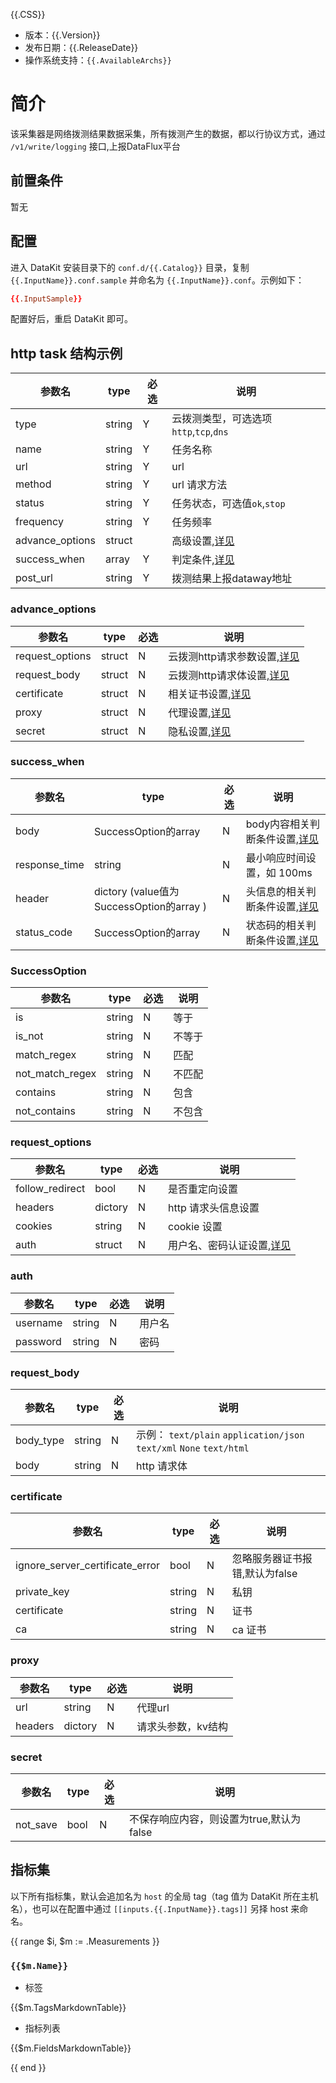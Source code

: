 {{.CSS}}

- 版本：{{.Version}}
- 发布日期：{{.ReleaseDate}}
- 操作系统支持：`{{.AvailableArchs}}`

# 简介

该采集器是网络拨测结果数据采集，所有拨测产生的数据，都以行协议方式，通过 `/v1/write/logging` 接口,上报DataFlux平台

## 前置条件

暂无

## 配置

进入 DataKit 安装目录下的 `conf.d/{{.Catalog}}` 目录，复制 `{{.InputName}}.conf.sample` 并命名为 `{{.InputName}}.conf`。示例如下：

```toml
{{.InputSample}}
```

配置好后，重启 DataKit 即可。

## http task 结构示例

| 参数名          | type       | 必选 | 说明                                   |
| --------------- | ---------- | ---- | ------------------------               |
| type            | string     | Y    | 云拨测类型，可选选项`http`,`tcp`,`dns` |
| name            | string     | Y    | 任务名称                               |
| url             | string     | Y    | url                                    |
| method          | string     | Y    | url 请求方法                           |
| status          | string     | Y    | 任务状态，可选值`ok`,`stop`            |
| frequency       | string     | Y    | 任务频率                               |
| advance_options | struct     |      | 高级设置,[详见](#advance_options)      |
| success_when    | array      | Y    | 判定条件,[详见](#success_when)         |
| post_url        | string     | Y    | 拨测结果上报dataway地址                |

### advance_options 

| 参数名          | type       | 必选 | 说明                                            |
| --------------- | ---------- | ---- | ------------------------                        |
| request_options | struct     | N    | 云拨测http请求参数设置,[详见](#request_options) |
| request_body    | struct     | N    | 云拨测http请求体设置,[详见](#request_body)      |
| certificate     | struct     | N    | 相关证书设置,[详见](#certificate)               |
| proxy           | struct     | N    | 代理设置,[详见](#proxy)                         |
| secret          | struct     | N    | 隐私设置,[详见](#secret)                        |


### success_when

| 参数名          | type                                      | 必选 | 说明                                            |
| --------------- | ----------                                | ---- | ------------------------                        |
| body            | SuccessOption的array                      | N    | body内容相关判断条件设置,[详见](#SuccessOption) |
| response_time   | string                                    | N    | 最小响应时间设置，如 100ms                      |
| header          | dictory (value值为 SuccessOption的array ) | N    | 头信息的相关判断条件设置,[详见](#SuccessOption) |
| status_code     | SuccessOption的array                      | N    | 状态码的相关判断条件设置,[详见](#SuccessOption) |

### SuccessOption

| 参数名          | type       | 必选 | 说明                     |
| --------------- | ---------- | ---- | ------------------------ |
| is              | string     | N    | 等于                     |
| is_not          | string     | N    | 不等于                   |
| match_regex     | string     | N    | 匹配                     |
| not_match_regex | string     | N    | 不匹配                   |
| contains        | string     | N    | 包含                     |
| not_contains    | string     | N    | 不包含                   |

### request_options

| 参数名          | type       | 必选 | 说明                               |
| --------------- | ---------- | ---- | ------------------------           |
| follow_redirect | bool       | N    | 是否重定向设置                     |
| headers         | dictory    | N    | http 请求头信息设置                |
| cookies         | string     | N    | cookie 设置                        |
| auth            | struct     | N    | 用户名、密码认证设置,[详见](#auth) |

### auth

| 参数名          | type       | 必选 | 说明                     |
| --------------- | ---------- | ---- | ------------------------ |
| username        | string     | N    | 用户名                   |
| password        | string     | N    | 密码                     |

###  request_body

| 参数名          | type       | 必选 | 说明                                                                 |
| --------------- | ---------- | ---- | ------------------------                                             |
| body_type       | string     | N    | 示例： `text/plain` `application/json` `text/xml` `None` `text/html` |
| body            | string     | N    | http 请求体                                                          |

###  certificate

| 参数名                          | type       | 必选 | 说明                           |
| ---------------                 | ---------- | ---- | ------------------------       |
| ignore_server_certificate_error | bool       | N    | 忽略服务器证书报错,默认为false |
| private_key                     | string     | N    | 私钥                           |
| certificate                     | string     | N    | 证书                           |
| ca                              | string     | N    | ca 证书                        |

### proxy

| 参数名          | type       | 必选 | 说明                     |
| --------------- | ---------- | ---- | ------------------------ |
| url             | string     | N    | 代理url                  |
| headers         | dictory    | N    | 请求头参数，kv结构       |


### secret

| 参数名          | type       | 必选 | 说明                                     |
| --------------- | ---------- | ---- | ------------------------                 |
| not_save        | bool       | N    | 不保存响应内容，则设置为true,默认为false |

## 指标集

以下所有指标集，默认会追加名为 `host` 的全局 tag（tag 值为 DataKit 所在主机名），也可以在配置中通过 `[[inputs.{{.InputName}}.tags]]` 另择 host 来命名。

{{ range $i, $m := .Measurements }}

### `{{$m.Name}}`

-  标签

{{$m.TagsMarkdownTable}}

- 指标列表

{{$m.FieldsMarkdownTable}}

{{ end }}
